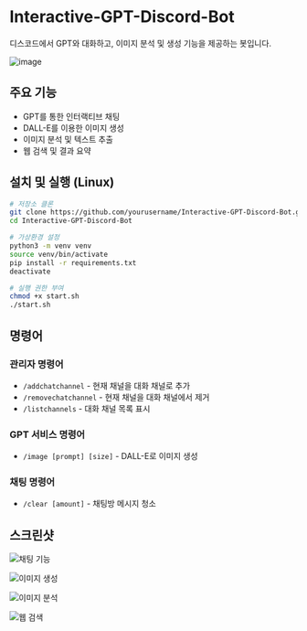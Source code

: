 # Interactive-GPT-Discord-Bot
디스코드에서 GPT와 대화하고, 이미지 분석 및 생성 기능을 제공하는 봇입니다.

![image](https://github.com/SolusJ/Discord_GPT4o/assets/36412182/2c4a0e8d-009a-4636-9524-3d09888e23d3)

## 주요 기능
- GPT를 통한 인터랙티브 채팅
- DALL-E를 이용한 이미지 생성
- 이미지 분석 및 텍스트 추출
- 웹 검색 및 결과 요약



## 설치 및 실행 (Linux)
```bash
# 저장소 클론
git clone https://github.com/yourusername/Interactive-GPT-Discord-Bot.git
cd Interactive-GPT-Discord-Bot

# 가상환경 설정
python3 -m venv venv
source venv/bin/activate
pip install -r requirements.txt
deactivate

# 실행 권한 부여
chmod +x start.sh
./start.sh
```

## 명령어
### 관리자 명령어
- `/addchatchannel` - 현재 채널을 대화 채널로 추가
- `/removechatchannel` - 현재 채널을 대화 채널에서 제거
- `/listchannels` - 대화 채널 목록 표시

### GPT 서비스 명령어
- `/image [prompt] [size]` - DALL-E로 이미지 생성

### 채팅 명령어
- `/clear [amount]` - 채팅방 메시지 청소


## 스크린샷
![채팅 기능](https://github.com/SolusJ/Discord_GPT4o/assets/36412182/b540a65c-9e4d-4947-bc95-e8fc07d16d2d)

![이미지 생성](https://github.com/SolusJ/Discord_GPT4o/assets/36412182/1d315839-0cfe-43e8-9258-ea808d1af561)

![이미지 분석](https://github.com/SolusJ/Discord_GPT4o/assets/36412182/c2692ad7-ae3a-41ef-972e-18cef3f4d205)

![웹 검색](https://github.com/SolusJ/Discord_GPT4o/assets/36412182/e8035586-7189-444b-9cf5-91a589374d78)
